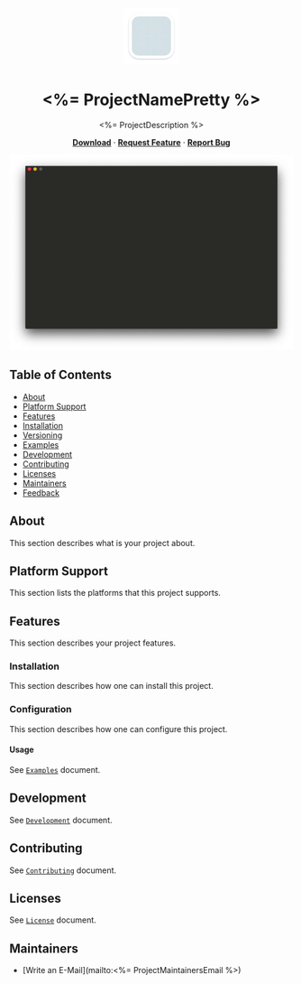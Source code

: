 <h1 align="center"><img width="100" src="assets/icon.png" /></h1>
<h1 align="center"><%= ProjectNamePretty %></h1>
<p align="center"><%= ProjectDescription %></p>
<p align="center">
    <a href="/releases/latest"><b>Download</b></a>
    · <a target="_blank" href="/issues/new?assignees=&labels=Feature+Request&template=feature_request.md&title="><b>Request Feature</b></a>
    · <a target="_blank" href="/issues/new?assignees=&labels=Bug&template=bug_report.md&title=%5BBug%5D"><b>Report Bug</b></a>
</p>

![screenshot](assets/screenshot.png)

## Table of Contents
- [About](#about)
- [Platform Support](#platform-support)
- [Features](#features)
- [Installation](#installation)
- [Versioning](#versioning)
- [Examples](#examples)
- [Development](#development)
- [Contributing](#contributing)
- [Licenses](#licenses)
- [Maintainers](#maintainers)
- [Feedback](#feedback)

## About

This section describes what is your project about.

## Platform Support

This section lists the platforms that this project supports.

## Features

This section describes your project features.

### Installation

This section describes how one can install this project.

### Configuration

This section describes how one can configure this project.

#### Usage

See [`Examples`](examples/README.md) document.

## Development

See [`Development`](doc/DEVELOPMENT.md) document.

## Contributing

See [`Contributing`](doc/CONTRIBUTING.md) document.

## Licenses

See [`License`](doc/LICENSE.md) document.

## Maintainers

* [Write an E-Mail](mailto:<%= ProjectMaintainersEmail %>)
